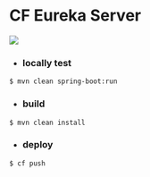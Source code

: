 # **CF Eureka Server**


![](./../eurekaserver/architecture.png)

- ### locally test
```
$ mvn clean spring-boot:run
```

- ### **build**

```
$ mvn clean install
```

- ### **deploy**

```
$ cf push
```